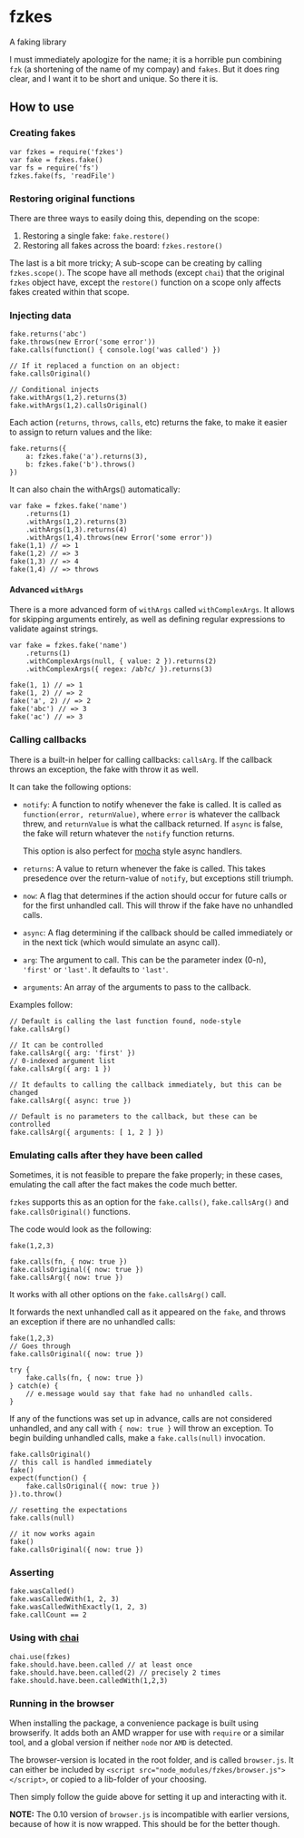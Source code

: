 fzkes
=====

A faking library

I must immediately apologize for the name; it is a horrible pun combining `fzk`
(a shortening of the name of my compay) and `fakes`. But it does ring clear,
and I want it to be short and unique. So there it is.


How to use
----------

### Creating fakes

	var fzkes = require('fzkes')
	var fake = fzkes.fake()
	var fs = require('fs')
	fzkes.fake(fs, 'readFile')


### Restoring original functions

There are three ways to easily doing this, depending on the scope:

1. Restoring a single fake: `fake.restore()`
2. Restoring all fakes across the board: `fzkes.restore()`

The last is a bit more tricky; A sub-scope can be creating by calling `fzkes.scope()`.
The scope have all methods (except `chai`) that the original `fzkes` object have,
except the `restore()` function on a scope only affects fakes created within
that scope.


### Injecting data

	fake.returns('abc')
	fake.throws(new Error('some error'))
	fake.calls(function() { console.log('was called') })

	// If it replaced a function on an object:
	fake.callsOriginal()

	// Conditional injects
	fake.withArgs(1,2).returns(3)
	fake.withArgs(1,2).callsOriginal()

Each action (`returns`, `throws`, `calls`, etc) returns the fake, to make it
easier to assign to return values and the like:

	fake.returns({
		a: fzkes.fake('a').returns(3),
		b: fzkes.fake('b').throws()
	})

It can also chain the withArgs() automatically:

	var fake = fzkes.fake('name')
		.returns(1)
		.withArgs(1,2).returns(3)
		.withArgs(1,3).returns(4)
		.withArgs(1,4).throws(new Error('some error'))
	fake(1,1) // => 1
	fake(1,2) // => 3
	fake(1,3) // => 4
	fake(1,4) // => throws


#### Advanced `withArgs`

There is a more advanced form of `withArgs` called `withComplexArgs`.
It allows for skipping arguments entirely, as well as defining regular expressions
to validate against strings.

	var fake = fzkes.fake('name')
		.returns(1)
		.withComplexArgs(null, { value: 2 }).returns(2)
		.withComplexArgs({ regex: /ab?c/ }).returns(3)

	fake(1, 1) // => 1
	fake(1, 2) // => 2
	fake('a', 2) // => 2
	fake('abc') // => 3
	fake('ac') // => 3


### Calling callbacks

There is a built-in helper for calling callbacks: `callsArg`. If the callback
throws an exception, the fake with throw it as well.

It can take the following options:

- `notify`: A function to notify whenever the fake is called. It is called as
  `function(error, returnValue)`, where `error` is whatever the callback threw,
  and `returnValue` is what the callback returned. If `async` is false, the fake
  will return whatever the `notify` function returns.

  This option is also perfect for [mocha][mocha] style async handlers.
- `returns`: A value to return whenever the fake is called. This takes presedence
  over the return-value of `notify`, but exceptions still triumph.
- `now`: A flag that determines if the action should occur for future calls or
  for the first unhandled call. This will throw if the fake have no unhandled
  calls.
- `async`: A flag determining if the callback should be called immediately or in
  the next tick (which would simulate an async call).
- `arg`: The argument to call. This can be the parameter index (0-n), `'first'`
  or `'last'`. It defaults to `'last'`.
- `arguments`: An array of the arguments to pass to the callback.


Examples follow:

	// Default is calling the last function found, node-style
	fake.callsArg()

	// It can be controlled
	fake.callsArg({ arg: 'first' })
	// 0-indexed argument list
	fake.callsArg({ arg: 1 })

	// It defaults to calling the callback immediately, but this can be changed
	fake.callsArg({ async: true })

	// Default is no parameters to the callback, but these can be controlled
	fake.callsArg({ arguments: [ 1, 2 ] })

[mocha]: http://visionmedia.github.io/mocha/

### Emulating calls after they have been called

Sometimes, it is not feasible to prepare the fake properly; in these cases,
emulating the call after the fact makes the code much better.

`fzkes` supports this as an option for the `fake.calls()`, `fake.callsArg()` and
`fake.callsOriginal()` functions.

The code would look as the following:

	fake(1,2,3)

	fake.calls(fn, { now: true })
	fake.callsOriginal({ now: true })
	fake.callsArg({ now: true })

It works with all other options on the `fake.callsArg()` call.

It forwards the next unhandled call as it appeared on the `fake`, and throws an
exception if there are no unhandled calls:

	fake(1,2,3)
	// Goes through
	fake.callsOriginal({ now: true })

	try {
		fake.calls(fn, { now: true })
	} catch(e) {
		// e.message would say that fake had no unhandled calls.
	}

If any of the functions was set up in advance, calls are not considered
unhandled, and any call with `{ now: true }` will throw an exception.
To begin building unhandled calls, make a `fake.calls(null)` invocation.

	fake.callsOriginal()
	// this call is handled immediately
	fake()
	expect(function() {
		fake.callsOriginal({ now: true })
	}).to.throw()

	// resetting the expectations
	fake.calls(null)

	// it now works again
	fake()
	fake.callsOriginal({ now: true })


### Asserting

	fake.wasCalled()
	fake.wasCalledWith(1, 2, 3)
	fake.wasCalledWithExactly(1, 2, 3)
	fake.callCount == 2


### Using with [chai](http://chaijs.com)

	chai.use(fzkes)
	fake.should.have.been.called // at least once
	fake.should.have.been.called(2) // precisely 2 times
	fake.should.have.been.calledWith(1,2,3)


### Running in the browser

When installing the package, a convenience package is built using browserify.
It adds both an AMD wrapper for use with `require` or a similar tool, and a
global version if neither `node` nor `AMD` is detected.

The browser-version is located in the root folder, and is called `browser.js`.
It can either be included by `<script src="node_modules/fzkes/browser.js"></script>`,
or copied to a lib-folder of your choosing.

Then simply follow the guide above for setting it up and interacting with it.

__NOTE:__ The 0.10 version of `browser.js` is incompatible with earlier versions,
because of how it is now wrapped. This should be for the better though.

